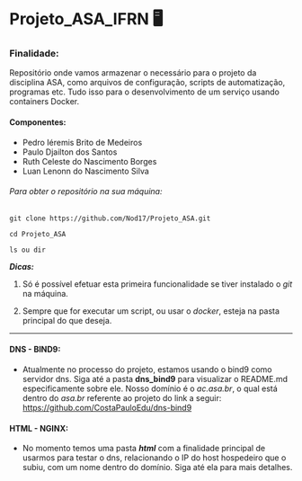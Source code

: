 # Projeto_ASA_IFRN  :desktop_computer:

### Finalidade:

Repositório onde vamos armazenar o necessário para o projeto da disciplina ASA, como arquivos de configuração, scripts de automatização, programas etc. Tudo isso para o desenvolvimento de um serviço usando containers Docker.

#### Componentes:
- Pedro Iéremis Brito de Medeiros
- Paulo Djailton dos Santos
- Ruth Celeste do Nascimento Borges
- Luan Lenonn do Nascimento Silva

###### Para obter o repositório na sua máquina:

```shell
git clone https://github.com/Nod17/Projeto_ASA.git

cd Projeto_ASA

ls ou dir 
```

___Dicas:___

1. Só é possível efetuar esta primeira funcionalidade se tiver instalado o *git* na máquina.

2. Sempre que for executar um script, ou usar o *docker*, esteja na pasta principal do que deseja.

---

#### DNS - BIND9:

- Atualmente no processo do projeto, estamos usando o bind9 como servidor dns. Siga até a pasta __dns_bind9__ para visualizar o README.md especificamente sobre ele. Nosso domínio é o *ac.asa.br*, o qual está dentro do *asa.br* referente ao projeto do link a seguir: https://github.com/CostaPauloEdu/dns-bind9

#### HTML - NGINX:

- No momento temos uma pasta ___html___ com a finalidade principal de usarmos para testar o dns, relacionando o IP do host hospedeiro que o subiu, com um nome dentro do domínio. Siga até ela para mais detalhes.
